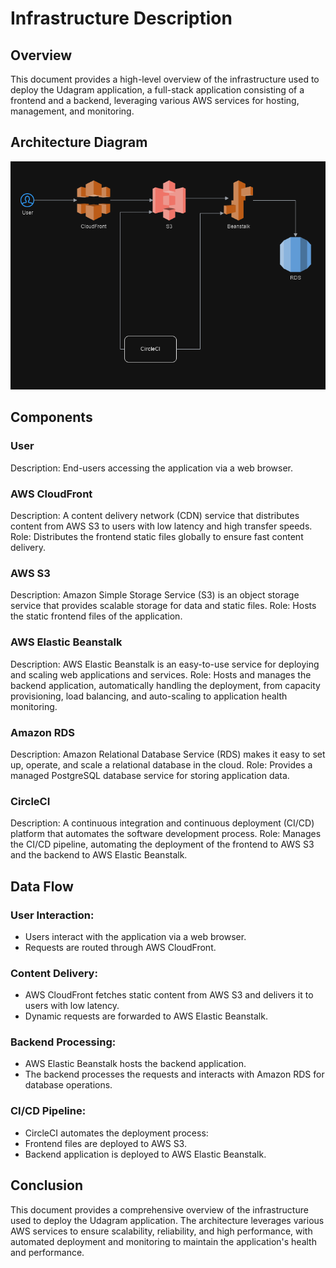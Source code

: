 # Infrastructure Description

## Overview

This document provides a high-level overview of the infrastructure used to deploy the Udagram application, a full-stack application consisting of a frontend and a backend, leveraging various AWS services for hosting, management, and monitoring.

## Architecture Diagram

![Architecture Diagram of Infra](./Architecture%20Diagram%20of%20Infra.png)

## Components

### User

Description: End-users accessing the application via a web browser.

### AWS CloudFront

Description: A content delivery network (CDN) service that distributes content from AWS S3 to users with low latency and high transfer speeds.
Role: Distributes the frontend static files globally to ensure fast content delivery.

### AWS S3

Description: Amazon Simple Storage Service (S3) is an object storage service that provides scalable storage for data and static files.
Role: Hosts the static frontend files of the application.

### AWS Elastic Beanstalk

Description: AWS Elastic Beanstalk is an easy-to-use service for deploying and scaling web applications and services.
Role: Hosts and manages the backend application, automatically handling the deployment, from capacity provisioning, load balancing, and auto-scaling to application health monitoring.

### Amazon RDS

Description: Amazon Relational Database Service (RDS) makes it easy to set up, operate, and scale a relational database in the cloud.
Role: Provides a managed PostgreSQL database service for storing application data.

### CircleCI

Description: A continuous integration and continuous deployment (CI/CD) platform that automates the software development process.
Role: Manages the CI/CD pipeline, automating the deployment of the frontend to AWS S3 and the backend to AWS Elastic Beanstalk.

## Data Flow

### User Interaction:

* Users interact with the application via a web browser.
* Requests are routed through AWS CloudFront.

### Content Delivery:

* AWS CloudFront fetches static content from AWS S3 and delivers it to users with low latency.
* Dynamic requests are forwarded to AWS Elastic Beanstalk.

### Backend Processing:

* AWS Elastic Beanstalk hosts the backend application.
* The backend processes the requests and interacts with Amazon RDS for database operations.

### CI/CD Pipeline: 

* CircleCI automates the deployment process:
* Frontend files are deployed to AWS S3.
* Backend application is deployed to AWS Elastic Beanstalk.

## Conclusion

This document provides a comprehensive overview of the infrastructure used to deploy the Udagram application. The architecture leverages various AWS services to ensure scalability, reliability, and high performance, with automated deployment and monitoring to maintain the application's health and performance.
